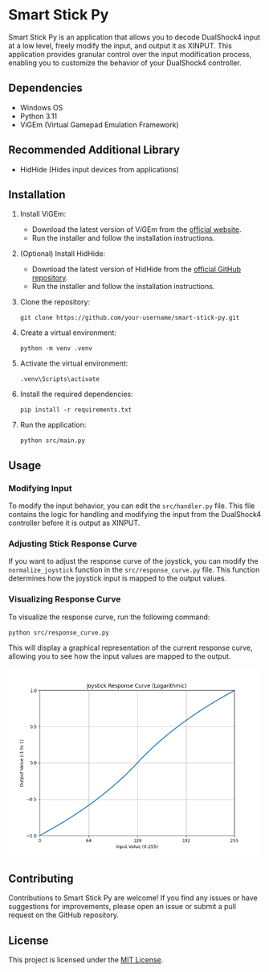 # Smart Stick Py

Smart Stick Py is an application that allows you to decode DualShock4 input at a low level, freely modify the input, and output it as XINPUT. This application provides granular control over the input modification process, enabling you to customize the behavior of your DualShock4 controller.

## Dependencies

- Windows OS
- Python 3.11
- ViGEm (Virtual Gamepad Emulation Framework)

## Recommended Additional Library

- HidHide (Hides input devices from applications)

## Installation

1. Install ViGEm:

   - Download the latest version of ViGEm from the [official website](https://vigem.org/).
   - Run the installer and follow the installation instructions.

2. (Optional) Install HidHide:

   - Download the latest version of HidHide from the [official GitHub repository](https://github.com/ViGEm/HidHide/releases).
   - Run the installer and follow the installation instructions.

3. Clone the repository:

   ```
   git clone https://github.com/your-username/smart-stick-py.git
   ```

4. Create a virtual environment:

   ```
   python -m venv .venv
   ```

5. Activate the virtual environment:

   ```
   .venv\Scripts\activate
   ```

6. Install the required dependencies:

   ```
   pip install -r requirements.txt
   ```

7. Run the application:
   ```
   python src/main.py
   ```

## Usage

### Modifying Input

To modify the input behavior, you can edit the `src/handler.py` file. This file contains the logic for handling and modifying the input from the DualShock4 controller before it is output as XINPUT.

### Adjusting Stick Response Curve

If you want to adjust the response curve of the joystick, you can modify the `normalize_joystick` function in the `src/response_curve.py` file. This function determines how the joystick input is mapped to the output values.

### Visualizing Response Curve

To visualize the response curve, run the following command:

```
python src/response_curve.py
```

This will display a graphical representation of the current response curve, allowing you to see how the input values are mapped to the output.

<img src="./Figure_1.png" width="500px">

## Contributing

Contributions to Smart Stick Py are welcome! If you find any issues or have suggestions for improvements, please open an issue or submit a pull request on the GitHub repository.

## License

This project is licensed under the [MIT License](LICENSE).
